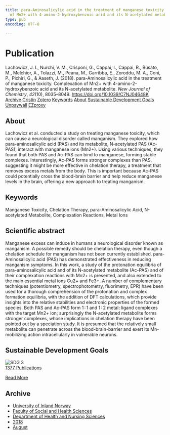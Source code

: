 ```yaml
---
title: para-Aminosalicylic acid in the treatment of manganese toxicity. Complexation
  of Mn2+ with 4-amino-2-hydroxybenzoic acid and its N-acetylated metabolite
type: pub
encoding: UTF-8

---
```

<h1>Publication</h1>
<article id="csl-bib-container-IQEWAVZX" class="csl-bib-container">
  <div class="csl-bib-body"> <div class="csl-entry">Lachowicz, J. I., Nurchi, V. M., Crisponi, G., Cappai, I., Cappai, R., Busato, M., Melchior, A., Tolazzi, M., Peana, M., Garribba, E., Zoroddu, M. A., Coni, P., Pichiri, G., &#38; Aaseth, J. (2018). para-Aminosalicylic acid in the treatment of manganese toxicity. Complexation of Mn2+ with 4-amino-2-hydroxybenzoic acid and its N-acetylated metabolite. <i>New Journal of Chemistry</i>, <i>42</i>(10), 8035–8049. <a href="https://doi.org/10.1039/C7NJ04648K">https://doi.org/10.1039/C7NJ04648K</a></div> </div>
  <div class="csl-bib-buttons">
    <a href="#taxonomy-article-IQEWAVZX" alt="archive" class="csl-bib-button">Archive</a>
    <a href="https://app.cristin.no/results/show.jsf?id=1604703" alt="Cristin" class="csl-bib-button">Cristin</a>
    <a href="http://zotero.org/groups/5881554/items/IQEWAVZX" alt="Zotero" class="csl-bib-button">Zotero</a>
    <a href="#keywords-article-IQEWAVZX" alt="keywords" class="csl-bib-button">Keywords</a>
    <a href="#about-article-IQEWAVZX" alt="about_pub" class="csl-bib-button">About</a>
    <a href="#sdg-article-IQEWAVZX" alt="sdg" class="csl-bib-button">Sustainable Development Goals</a>
    <a href="https://air.uniud.it/bitstream/11390/1144421/1/PAS_revised.pdf" alt="Unpaywall" class="csl-bib-button">Unpaywall</a>
    <a href="https://air.uniud.it/bitstream/11390/1144421/1/PAS_revised.pdf" alt="EZproxy" class="csl-bib-button">EZproxy</a>
  </div>
  <div id="csl-bib-meta-container-IQEWAVZX"></div>
</article>
<div id="csl-bib-meta-IQEWAVZX" class="csl-bib-meta">
  <article id="about-article-IQEWAVZX" class="about_pub-article">
    <h1>About</h1>
    Lachowicz et al. conducted a study on treating manganese toxicity, which can cause a neurological disorder called manganism. They explored how para-aminosalicylic acid (PAS) and its metabolite, N-acetylated PAS (Ac-PAS), interact with manganese ions (Mn2+). Using various techniques, they found that both PAS and Ac-PAS can bind to manganese, forming stable complexes. Interestingly, Ac-PAS forms stronger complexes than PAS, suggesting it might be more effective in chelation therapy, a treatment that removes excess metals from the body. This is important because Ac-PAS could potentially cross the blood-brain barrier and help reduce manganese levels in the brain, offering a new approach to treating manganism.
  </article>
  <article id="keywords-article-IQEWAVZX" class="keywords-article">
    <h1>Keywords</h1>
    Manganese Toxicity, Chelation Therapy, para-Aminosalicylic Acid, N-acetylated Metabolite, Complexation Reactions, Metal Ions
  </article>
  <article id="abstract-article-IQEWAVZX" class="abstract-article">
    <h1>Scientific abstract</h1>
    Manganese excess can induce in humans a neurological disorder known as manganism. A possible remedy should be chelation therapy, even though a chelation schedule for manganism has not been currently established. para-Aminosalicylic acid (PAS) has demonstrated effectiveness in reducing manganism symptoms. In this work, a study of the protonation equilibria of para-aminosalicylic acid and of its N-acetylated metabolite (Ac-PAS) and of their complexation reactions with Mn2+ is presented, and also extended to the main essential metal ions Cu2+ and Fe3+. A number of complementary techniques (potentiometry, spectrophotometry, fluorimetry, EPR) have been used for a thorough comprehension of the protonation and complex formation equilibria, with the addition of DFT calculations, which provide insights into the relative stabilities and electronic properties of the formed species. Both PAS and Ac-PAS form 1 : 1 and 1 : 2 metal : ligand complexes with the target Mn2+ ion; surprisingly the N-acetylated metabolite forms stronger complexes, whose implications in chelation therapy have been pointed out by a speciation study. It is presumed that the relatively small metabolite can penetrate across the blood-brain-barrier and exert its Mn-mobilizing action intracellularly in vulnerable neurons.
  </article>
  <article id="sdg-article-IQEWAVZX" class="sdg-article">
    <h1>Sustainable Development Goals</h1>
    <div class="sdg-container"><div id="sdg3" class="sdg">
        <img src="{{< params subfolder >}}images/sdg/sdg03_en.png" class="image" alt="SDG 3">
        <div class="sdg-overlay">
          <a href="{{< params subfolder >}}en/archive/?sdg=3#archive" class="sdg-publication-count"><span>1377</span> Publications</a>
          <p><a href="https://sdgs.un.org/goals/goal3" class="sdg-read-more">Read More</a></p>
        </div>
      </div></div>
  </article>
  <article id="taxonomy-article-IQEWAVZX" class="taxonomy-article">
    <h1>Archive</h1>
    <ul>
      <li><a href="{{< params subfolder >}}en/archive/?key=3DCRN523">University of Inland Norway</a></li>
      <li><a href="{{< params subfolder >}}en/archive/?key=IDKFS3MX">Faculty of Social and Health Sciences</a></li>
      <li><a href="{{< params subfolder >}}en/archive/?key=GTV4ECMZ">Department of Health and Nursing Sciences</a></li>
      <li><a href="{{< params subfolder >}}en/archive/?key=676HMQBA">2018</a></li>
      <li><a href="{{< params subfolder >}}en/archive/?key=ITZRHEI2">August</a></li>
    </ul>
  </article>
</div>
